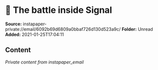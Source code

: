 # 🚨 The battle inside Signal

**Source:** instapaper-private://email/6092b69d6809a0bbaf726d130d523a9c/
**Folder:** Unread
**Added:** 2021-01-25T17:04:11




## Content
*Private content from instapaper_email*
